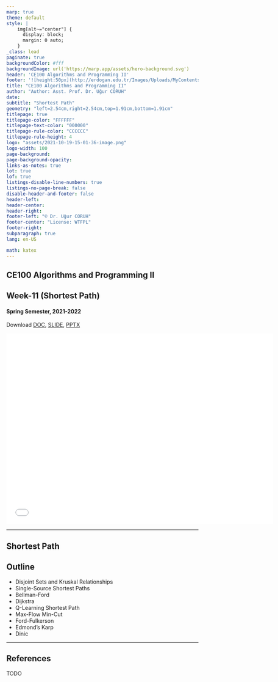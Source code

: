 ```yaml
---
marp: true
theme: default
style: |
    img[alt~="center"] {
      display: block;
      margin: 0 auto;
    }
_class: lead
paginate: true
backgroundColor: #fff
backgroundImage: url('https://marp.app/assets/hero-background.svg')
header: 'CE100 Algorithms and Programming II'
footer: '![height:50px](http://erdogan.edu.tr/Images/Uploads/MyContents/L_379-20170718142719217230.jpg) RTEU CE100 Week-11'
title: "CE100 Algorithms and Programming II"
author: "Author: Asst. Prof. Dr. Uğur CORUH"
date:
subtitle: "Shortest Path"
geometry: "left=2.54cm,right=2.54cm,top=1.91cm,bottom=1.91cm"
titlepage: true
titlepage-color: "FFFFFF"
titlepage-text-color: "000000"
titlepage-rule-color: "CCCCCC"
titlepage-rule-height: 4
logo: "assets/2021-10-19-15-01-36-image.png"
logo-width: 100 
page-background:
page-background-opacity:
links-as-notes: true
lot: true
lof: true
listings-disable-line-numbers: true
listings-no-page-break: false
disable-header-and-footer: false
header-left:
header-center:
header-right:
footer-left: "© Dr. Uğur CORUH"
footer-center: "License: WTFPL"
footer-right:
subparagraph: true
lang: en-US 

math: katex
---
```


<!-- _backgroundColor: aquq -->

<!-- _color: orange -->

<!-- paginate: false -->

## CE100 Algorithms and Programming II

## Week-11 (Shortest Path)

#### Spring Semester, 2021-2022

Download [DOC](ce100-week-11-shortestpath.en.md_doc.pdf), [SLIDE](ce100-week-11-shortestpath.en.md_slide.pdf), [PPTX](ce100-week-11-shortestpath.en.md_slide.pptx)

<iframe width=700, height=500 frameBorder=0 src="../ce100-week-11-shortestpath.en.md_slide.html"></iframe>

---

<!-- paginate: true -->

## Shortest Path

## Outline
 - Disjoint Sets and Kruskal Relationships 
 - Single-Source Shortest Paths 
  - Bellman-Ford 
  - Dijkstra 
 - Q-Learning Shortest Path
 - Max-Flow Min-Cut 
  - Ford-Fulkerson 
  - Edmond’s Karp 
  - Dinic 


---

## References

TODO
